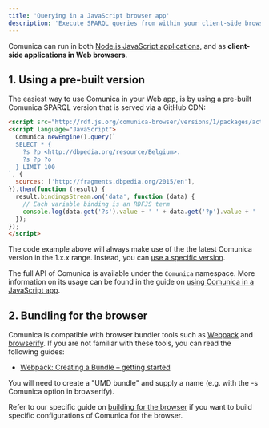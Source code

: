 ```yaml
---
title: 'Querying in a JavaScript browser app'
description: 'Execute SPARQL queries from within your client-side browser application using the JavaScript API.'
---
```


Comunica can run in both [Node.js JavaScript applications](/docs/query/getting_started/query_app/),
and as **client-side applications in Web browsers**.

## 1. Using a pre-built version

The easiest way to use Comunica in your Web app,
is by using a pre-built Comunica SPARQL version that is served via a GitHub CDN:
```html
<script src="http://rdf.js.org/comunica-browser/versions/1/packages/actor-init-sparql/comunica-browser.js"></script>
<script language="JavaScript">
  Comunica.newEngine().query(`
  SELECT * {
    ?s ?p <http://dbpedia.org/resource/Belgium>.
    ?s ?p ?o
  } LIMIT 100
`, {
  sources: ['http://fragments.dbpedia.org/2015/en'],
}).then(function (result) {
  result.bindingsStream.on('data', function (data) {
    // Each variable binding is an RDFJS term
    console.log(data.get('?s').value + ' ' + data.get('?p').value + ' ' + data.get('?o').value);
  });
});
</script>
```

<div class="note">
The code example above will always make use of the the latest Comunica version in the 1.x.x range.
Instead, you can <a href="https://github.com/rdfjs/comunica-browser#readme">use a specific version</a>.
</div>

The full API of Comunica is available under the `Comunica` namespace.
More information on its usage can be found in the guide on
[using Comunica in a JavaScript app](/docs/query/getting_started/query_app/).

## 2. Bundling for the browser

Comunica is compatible with browser bundler tools such as [Webpack](https://www.npmjs.com/package/webpack)
and [browserify](http://browserify.org/).
If you are not familiar with these tools,
you can read the following guides:
* [Webpack: Creating a Bundle – getting started](https://webpack.js.org/guides/getting-started/#creating-a-bundle)

You will need to create a "UMD bundle" and supply a name (e.g. with the -s Comunica option in browserify).

<div class="note">
Refer to our specific guide on
<a href="/docs/modify/advanced/browser_builds/">building for the browser</a>
if you want to build specific configurations of Comunica for the browser.
</div>
